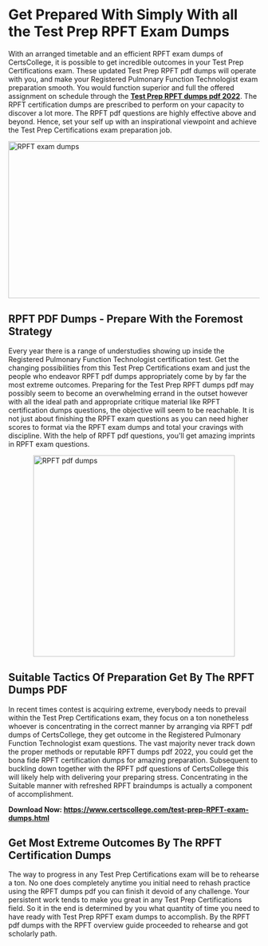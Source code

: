 <h1><strong>Get Prepared With Simply With all the Test Prep RPFT Exam Dumps&nbsp;</strong></h1>
<p><span style="font-weight: 400;">With an arranged timetable and an efficient  RPFT exam dumps of CertsCollege, it is possible to get incredible outcomes in your Test Prep Certifications exam. These updated Test Prep RPFT pdf dumps will operate with you, and make your Registered Pulmonary Function Technologist exam preparation smooth. You would function superior and full the offered assignment on schedule through the <strong><a href="https://www.certscollege.com/test-prep-RPFT-exam-dumps.html">Test Prep RPFT dumps pdf 2022</a></strong>. The RPFT certification dumps are prescribed to perform on your capacity to discover a lot more. The  RPFT pdf questions are highly effective above and beyond. Hence, set your self up with an inspirational viewpoint and achieve the Test Prep Certifications exam preparation job.&nbsp;</span></p>
<p><span style="font-weight: 400;"><img style="display: block; margin-left: auto; margin-right: auto;" src="https://i.ibb.co/CPDK3ps/Yellow-and-Blue-Initiative-Blog-Banner.png" alt="RPFT exam dumps" width="559" height="315" /></span></p>
<h2><strong>RPFT PDF Dumps - Prepare With the Foremost Strategy</strong></h2>
<p><span style="font-weight: 400;">Every year there is a range of understudies showing up inside the Registered Pulmonary Function Technologist certification test. Get the changing possibilities from this Test Prep Certifications exam and just the people who endeavor RPFT pdf dumps appropriately come by by far the most extreme outcomes. Preparing for the Test Prep RPFT dumps pdf may possibly seem to become an overwhelming errand in the outset however with all the ideal path and appropriate critique material like RPFT certification dumps questions, the objective will seem to be reachable. It is not just about finishing the RPFT exam questions as you can need higher scores to format via the RPFT exam dumps and total your cravings with discipline. With the help of RPFT pdf questions, you'll get amazing imprints in RPFT exam questions.</span></p>
<p><span style="font-weight: 400;"><a href="https://tinyurl.com/y43ax98m"><img style="display: block; margin-left: auto; margin-right: auto;" src="https://i.ibb.co/9tMrhdY/Teacher-Appreciation-Invitation.png" alt="RPFT pdf dumps " width="404" height="404" /></a></span></p>
<h2><strong>Suitable Tactics Of Preparation Get By The RPFT Dumps PDF</strong></h2>
<p><span style="font-weight: 400;">In recent times contest is acquiring extreme, everybody needs to prevail within the Test Prep Certifications exam, they focus on a ton nonetheless whoever is concentrating in the correct manner by arranging via RPFT pdf dumps of CertsCollege, they get outcome in the Registered Pulmonary Function Technologist exam questions. The vast majority never track down the proper methods or reputable RPFT dumps pdf 2022, you could get the bona fide RPFT certification dumps for amazing preparation. Subsequent to buckling down together with the  RPFT pdf questions of CertsCollege this will likely help with delivering your preparing stress. Concentrating in the Suitable manner with refreshed RPFT braindumps is actually a component of accomplishment.</span></p>
<p><span style="font-weight: 400;"><strong>Download Now: <a href="https://www.certscollege.com/test-prep-RPFT-exam-dumps.html">https://www.certscollege.com/test-prep-RPFT-exam-dumps.html</a></strong></span></p>
<h2><strong>Get Most Extreme Outcomes By The RPFT Certification Dumps</strong></h2>
<p><span style="font-weight: 400;">The way to progress in any Test Prep Certifications exam will be to rehearse a ton. No one does completely anytime you initial need to rehash practice using the RPFT dumps pdf you can finish it devoid of any challenge. Your persistent work tends to make you great in any Test Prep Certifications field. So it in the end is determined by you what quantity of time you need to have ready with Test Prep RPFT exam dumps to accomplish. By the RPFT pdf dumps with the RPFT overview guide proceeded to rehearse and got scholarly path.</span></p>
